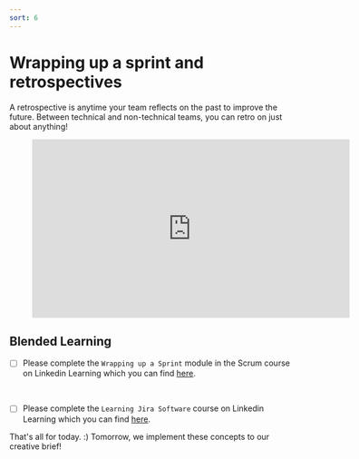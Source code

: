 ```yaml
---
sort: 6
---
```


# Wrapping up a sprint and retrospectives

A retrospective is anytime your team reflects on the past to improve the future.
Between technical and non-technical teams, you can retro on just about anything!

<!-- blank line -->
<figure class="video_container">
<iframe width="560" height="315" src="https://www.youtube.com/embed/dJNCHvqKljU" title="YouTube video player" frameborder="0" allow="accelerometer; autoplay; clipboard-write; encrypted-media; gyroscope; picture-in-picture" allowfullscreen></iframe>
</figure>
<!-- blank line -->



## Blended  Learning

- [ ] Please complete the ```Wrapping up a Sprint``` module in the Scrum course on
Linkedin Learning which you can find [here](https://www.linkedin.com/learning/scrum-the-basics).
<br>

- [ ] Please complete the ```Learning Jira Software``` course on
Linkedin Learning which you can find [here](https://www.linkedin.com/learning/learning-jira-software-2019/).

That's all for today. :) Tomorrow, we implement these concepts to our creative brief!

